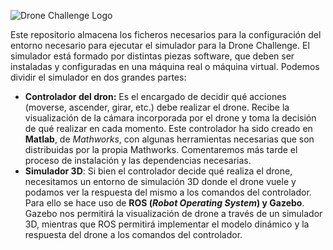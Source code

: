 ![Drone Challenge Logo](https://blog.uclm.es/esiidronechallenge/files/2017/03/cropped-dc.logo_.png)

Este repositorio almacena los ficheros necesarios para la configuración del entorno necesario para ejecutar el simulador para la Drone Challenge. El simulador está formado por distintas piezas software, que deben ser instaladas y configuradas en una máquina real o máquina virtual. Podemos dividir el simulador en dos grandes partes:

- **Controlador del dron:** Es el encargado de decidir qué acciones (moverse, ascender, girar, etc.) debe realizar el drone. Recibe la visualización de la cámara incorporada por el drone y toma la decisión de qué realizar en cada momento. Este controlador ha sido creado en **Matlab**, de _Mathworks_, con algunas herramientas necesarias que son distribuidas por la propia Mathworks. Comentaremos más tarde el proceso de instalación y las dependencias necesarias.
- **Simulador 3D**: Si bien el controlador decide qué realiza el drone, necesitamos un entorno de simulación 3D donde el drone vuele y podamos ver la respuesta del mismo a los comandos del controlador. Para ello se hace uso de **ROS (_Robot Operating System_) y Gazebo**. Gazebo nos permitirá la visualización de drone a través de un simulador 3D, mientras que ROS permitirá implementar el modelo dinámico y la respuesta del drone a los comandos del controlador.





